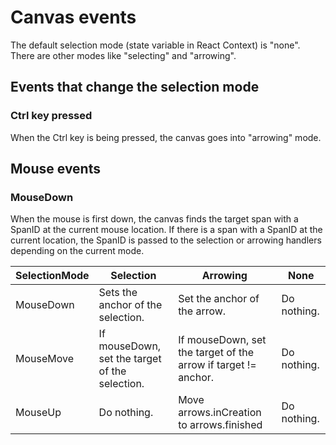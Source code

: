 # Canvas events

The default selection mode (state variable in React Context) is "none". There are other modes like "selecting" and "arrowing".

## Events that change the selection mode

### Ctrl key pressed

When the Ctrl key is being pressed, the canvas goes into "arrowing" mode.

## Mouse events

### MouseDown

When the mouse is first down, the canvas finds the target span with a SpanID at the current mouse location. If there is a span with a SpanID at the current location, the SpanID is passed to the selection or arrowing handlers depending on the current mode.

| SelectionMode | Selection                                      | Arrowing                                                       | None        |
| ------------- | ---------------------------------------------- | -------------------------------------------------------------- | ----------- |
| MouseDown     | Sets the anchor of the selection.              | Set the anchor of the arrow.                                   | Do nothing. |
| MouseMove     | If mouseDown, set the target of the selection. | If mouseDown, set the target of the arrow if target != anchor. | Do nothing. |
| MouseUp       | Do nothing.                                    | Move arrows.inCreation to arrows.finished                      | Do nothing. |
